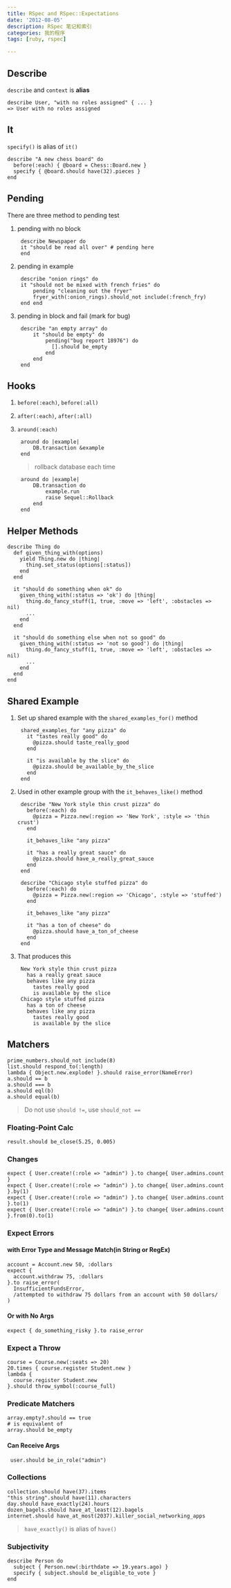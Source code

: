 ```yaml
---
title: RSpec and RSpec::Expectations
date: '2012-08-05'
description: RSpec 笔记和索引
categories: 我的程序
tags: [ruby, rspec]

---
```


## Describe
`describe` and `context` is **alias**

    describe User, "with no roles assigned" { ... } 
    => User with no roles assigned

## It
`specify()` is alias of `it()`

    describe "A new chess board" do
      before(:each) { @board = Chess::Board.new }
      specify { @board.should have(32).pieces }
    end

## Pending

There are three method to pending test

1. pending with no block

        describe Newspaper do
        it "should be read all over" # pending here
        end

1. pending in example

        describe "onion rings" do
        it "should not be mixed with french fries" do
            pending "cleaning out the fryer"
            fryer_with(:onion_rings).should_not include(:french_fry)
        end end

1. pending in block and fail (mark for bug)

        describe "an empty array" do
            it "should be empty" do
                pending("bug report 18976") do
                  [].should be_empty
                end
            end
        end

## Hooks

1. `before(:each)`, `before(:all)`
1. `after(:each)`, `after(:all)`
1. `around(:each)`

        around do |example|
            DB.transaction &example
        end

    > rollback database each time

        around do |example|
            DB.transaction do
                example.run
                raise Sequel::Rollback
            end
        end

## Helper Methods

    describe Thing do
      def given_thing_with(options)
        yield Thing.new do |thing|
          thing.set_status(options[:status])
        end
      end

      it "should do something when ok" do
        given_thing_with(:status => 'ok') do |thing|
          thing.do_fancy_stuff(1, true, :move => 'left', :obstacles => nil)
          ...
        end
      end

      it "should do something else when not so good" do
        given_thing_with(:status => 'not so good') do |thing|
          thing.do_fancy_stuff(1, true, :move => 'left', :obstacles => nil)
          ...
        end
      end
    end

## Shared Example

1. Set up shared example with the `shared_examples_for()` method

        shared_examples_for "any pizza" do
          it "tastes really good" do
            @pizza.should taste_really_good
          end

          it "is available by the slice" do
            @pizza.should be_available_by_the_slice
          end
        end

1. Used in other example group with the `it_behaves_like()` method

        describe "New York style thin crust pizza" do
          before(:each) do
            @pizza = Pizza.new(:region => 'New York', :style => 'thin crust')
          end

          it_behaves_like "any pizza"

          it "has a really great sauce" do
            @pizza.should have_a_really_great_sauce
          end
        end

        describe "Chicago style stuffed pizza" do
          before(:each) do
            @pizza = Pizza.new(:region => 'Chicago', :style => 'stuffed')
          end

          it_behaves_like "any pizza"

          it "has a ton of cheese" do
            @pizza.should have_a_ton_of_cheese
          end
        end

1. That produces this

        New York style thin crust pizza
          has a really great sauce
          behaves like any pizza
            tastes really good
            is available by the slice
        Chicago style stuffed pizza
          has a ton of cheese
          behaves like any pizza
            tastes really good
            is available by the slice

## Matchers

    prime_numbers.should_not include(8)
    list.should respond_to(:length)
    lambda { Object.new.explode! }.should raise_error(NameError)
    a.should == b
    a.should === b
    a.should eql(b)
    a.should equal(b)

> Do not use `should !=`, use `should_not ==`

### Floating-Point Calc

    result.should be_close(5.25, 0.005)

### Changes

    expect { User.create!(:role => "admin") }.to change{ User.admins.count }
    expect { User.create!(:role => "admin") }.to change{ User.admins.count }.by(1)
    expect { User.create!(:role => "admin") }.to change{ User.admins.count }.to(1)
    expect { User.create!(:role => "admin") }.to change{ User.admins.count }.from(0).to(1)

### Expect Errors

#### with Error Type and Message Match(in String or RegEx)

    account = Account.new 50, :dollars
    expect {
      account.withdraw 75, :dollars
    }.to raise_error(
      InsufficientFundsError,
      /attempted to withdraw 75 dollars from an account with 50 dollars/
    )

#### Or with No Args

    expect { do_something_risky }.to raise_error

### Expect a Throw

    course = Course.new(:seats => 20)
    20.times { course.register Student.new }
    lambda {
      course.register Student.new
    }.should throw_symbol(:course_full)

### Predicate Matchers

    array.empty?.should == true
    # is equivalent of
    array.should be_empty

#### Can Receive Args

     user.should be_in_role("admin")

### Collections

    collection.should have(37).items
    "this string".should have(11).characters
    day.should have_exactly(24).hours
    dozen_bagels.should have_at_least(12).bagels
    internet.should have_at_most(2037).killer_social_networking_apps

> `have_exactly()` is alias of `have()`

### Subjectivity

    describe Person do
      subject { Person.new(:birthdate => 19.years.ago) }
      specify { subject.should be_eligible_to_vote }
    end
